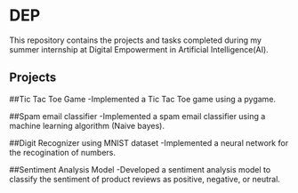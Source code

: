# DEP
This repository contains the projects and tasks completed during my summer internship at Digital Empowerment in Artificial Intelligence(AI).
## Projects

 ##Tic Tac Toe Game
   -Implemented a Tic Tac Toe game using a pygame.
 
 ##Spam email classifier
   -Implemented a spam email classifier using a machine learning algorithm (Naive bayes).

 ##Digit Recognizer using MNIST dataset
   -Implemented a neural network for the recogination of numbers. 

##Sentiment Analysis Model
   -Developed a sentiment analysis model to classify the sentiment of product reviews as positive, negative, or neutral.

